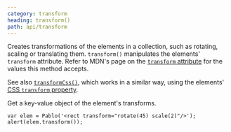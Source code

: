 ```yaml
---
category: transform
heading: transform()
path: api/transform
---
```


Creates transformations of the elements in a collection, such as rotating, scaling or translating them. `transform()` manipulates the elements' `transform` attribute. Refer to MDN's page on the [`transform` attribute](https://developer.mozilla.org/docs/SVG/Attribute/transform) for the values this method accepts.

See also [`transformCss()`](/api/transformCss/), which works in a similar way, using the elements' [CSS `transform` property](https://developer.mozilla.org/docs/Web/CSS/transform).


Get a key-value object of the element's transforms.

    var elem = Pablo('<rect transform="rotate(45) scale(2)"/>');
    alert(elem.transform());

